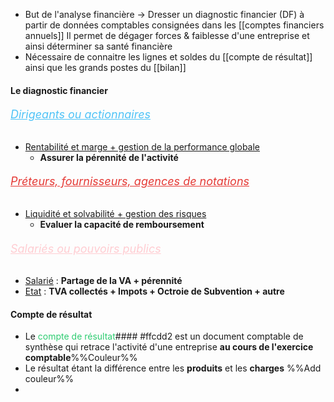 

- But de l'analyse financière  -> Dresser un diagnostic financier (DF) à partir de données comptables consignées dans les [[comptes financiers annuels]]
	Il permet de dégager forces & faiblesse d'une entreprise et ainsi déterminer sa santé financière
- Nécessaire de connaitre les lignes et soldes du [[compte de résultat]] ainsi que les grands postes du [[bilan]]

#### Le diagnostic financier
###### <font color=#4fc3f7 size=4><u>Dirigeants ou actionnaires</u> </font>
- <u>Rentabilité et marge + gestion de la performance globale</u>
	- **Assurer la pérennité de l'activité**

###### <font color=#e53935 size=4> <u>Préteurs, fournisseurs, agences de notations</u> </font> 
- <u>Liquidité et solvabilité + gestion des risques </u>
	- **Evaluer la capacité de remboursement**

###### <font color=#ffcdd2 size=4> <u>Salariés ou pouvoirs publics</u></font>
- <u>Salarié</u> : **Partage de la VA + pérennité**
- <u>Etat</u> : **TVA collectés + Impots + Octroie de Subvention + autre**

#### Compte de résultat
- Le <font color="#2ecc71">compte de résultat</font>#### #ffcdd2 est un document comptable de synthèse qui retrace l'activité d'une entreprise **au cours de l'exercice comptable**%%Couleur%%
- Le résultat étant la différence entre les **produits** et les **charges** %%Add couleur%%
- 





